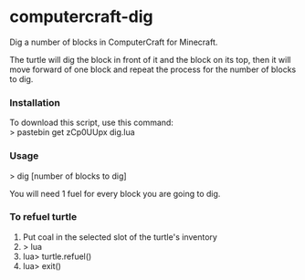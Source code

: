 # computercraft-dig
Dig a number of blocks in ComputerCraft for Minecraft.

The turtle will dig the block in front of it and the block on its top, then it will move forward of one block and repeat the process for the number of blocks to dig.

### Installation
To download this script, use this command:<br>
\> pastebin get zCp0UUpx dig.lua

### Usage
\> dig [number of blocks to dig]

You will need 1 fuel for every block you are going to dig.

### To refuel turtle
1. Put coal in the selected slot of the turtle's inventory
2. \> lua
3. lua> turtle.refuel()
4. lua> exit()
